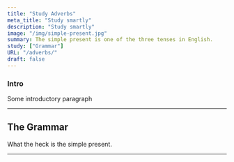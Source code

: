 ```yaml
---
title: "Study Adverbs"
meta_title: "Study smartly"
description: "Study smartly"
image: "/img/simple-present.jpg"
summary: The simple present is one of the three tenses in English.
study: ["Grammar"]
URL: "/adverbs/"
draft: false
---
```


### Intro 

Some introductory paragraph 

<hr>

## The Grammar

What the heck is the simple present. 

<hr>

